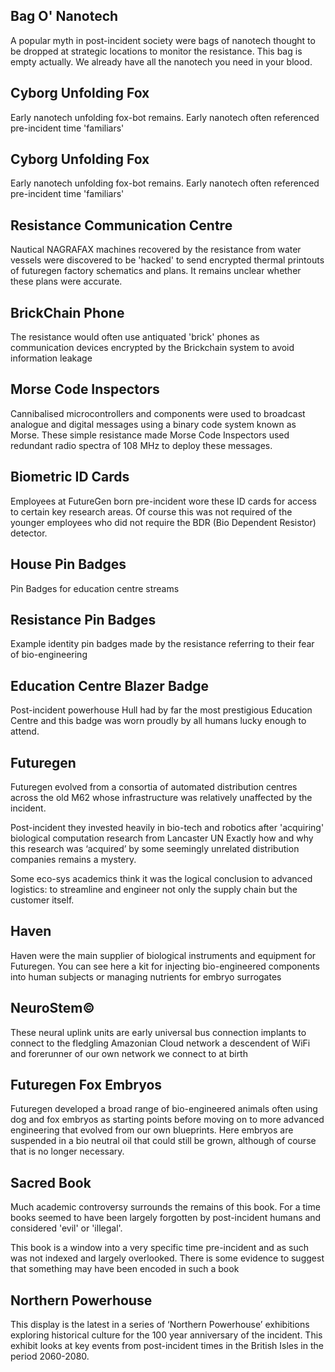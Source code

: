 ## Bag O' Nanotech

A popular myth in post-incident society were bags of nanotech thought to be dropped at strategic locations to monitor the resistance. This bag is empty actually. We already have 
all the nanotech you need in your blood.

## Cyborg Unfolding Fox

Early nanotech unfolding fox-bot remains. Early 
nanotech often referenced pre-incident time 'familiars'

## Cyborg Unfolding Fox

Early nanotech unfolding fox-bot remains. Early 
nanotech often referenced pre-incident time 'familiars'

## Resistance Communication Centre

Nautical NAGRAFAX machines recovered by the resistance from water vessels were discovered to be 'hacked' to send encrypted thermal printouts of futuregen factory schematics and plans. It remains unclear whether these plans were accurate.

## BrickChain Phone

The resistance would often use antiquated 'brick' phones as communication devices encrypted by the Brickchain system to avoid information leakage


## Morse Code Inspectors

Cannibalised microcontrollers and components were used to broadcast analogue and digital messages using a binary code system known as Morse. These simple resistance made Morse Code Inspectors used redundant radio spectra of 108 MHz to deploy these messages.

## Biometric ID Cards

Employees at FutureGen born pre-incident wore these ID cards for access to certain key research areas. Of course this was not required of the younger employees who did not require the BDR (Bio Dependent Resistor) detector.


## House Pin Badges
Pin Badges for education centre streams

## Resistance Pin Badges
Example identity pin badges made by the resistance referring to their fear of bio-engineering

## Education Centre Blazer Badge

Post-incident powerhouse Hull had by far the most prestigious Education Centre and this badge was worn proudly by all humans lucky enough to attend.


## Futuregen

Futuregen evolved from a consortia of automated distribution centres across the old M62 whose infrastructure was relatively unaffected by the incident. 

Post-incident they invested heavily in bio-tech and robotics after 
'acquiring' biological computation research from Lancaster UN Exactly how and why this research was ‘acquired’ by some seemingly unrelated distribution companies remains a mystery. 

Some eco-sys academics think it was the logical conclusion to advanced logistics: to streamline and engineer not only the supply chain but the customer itself.


## Haven

Haven were the main supplier of biological instruments and 
equipment for Futuregen. You can see here a kit for
injecting bio-engineered components into human subjects
or managing nutrients for embryo surrogates

## NeuroStem©

These neural uplink units are early universal bus connection implants to connect to the fledgling Amazonian Cloud 
network a descendent of WiFi and forerunner of our 
own network we connect to at birth

## Futuregen Fox Embryos

Futuregen developed a broad range of bio-engineered animals often using dog and fox embryos as starting points before moving on to more advanced engineering that evolved from our own blueprints. 
Here embryos are suspended in a bio neutral oil that could still be grown, although of course that is no longer necessary.

## Sacred Book

Much academic controversy surrounds the remains of this book. For a time books seemed to have been largely forgotten by post-incident humans and considered 'evil' or 'illegal'.

This book is a window into a very specific time pre-incident and as such was not indexed and largely overlooked. There is some evidence to suggest that something may have been encoded in such a book  

## Northern Powerhouse

This display is the latest in a series of 
‘Northern Powerhouse’ exhibitions exploring 
historical culture for the 100 year anniversary of the incident. This exhibit looks at key events from post-incident times in the British Isles in the period 2060-2080.
